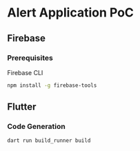 # Alert Application PoC

## Firebase

### Prerequisites

Firebase CLI

```bash
npm install -g firebase-tools
```

## Flutter

### Code Generation

`dart run build_runner build`
